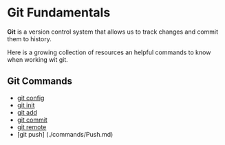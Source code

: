 # Git Fundamentals 

**Git** is a version control system that allows us to track changes and commit them to history.

Here is a growing collection of resources an helpful commands to know when working wit git.

## Git Commands
- [git config](./commands/Config.md)
- [git init](./commands/Init.md)
- [git add](./commands/Add.md)
- [git commit](./commands/Commit.md) 
- [git remote](./commands/Remote.md)
- [git push] (./commands/Push.md)
